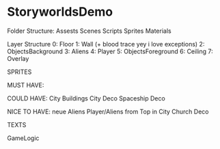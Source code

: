 # StoryworldsDemo


Folder Structure:
Assests
	Scenes
	Scripts
	Sprites
	Materials


Layer Structure
0: Floor
1: Wall (+ blood trace yey i love exceptions)
2: ObjectsBackground
3: Aliens
4: Player
5: ObjectsForeground
6: Ceiling
7: Overlay


SPRITES


MUST HAVE:


COULD HAVE:
City Buildings
City Deco
Spaceship Deco


NICE TO HAVE:
neue Aliens
Player/Aliens from Top in City
Church Deco



TEXTS




GameLogic

